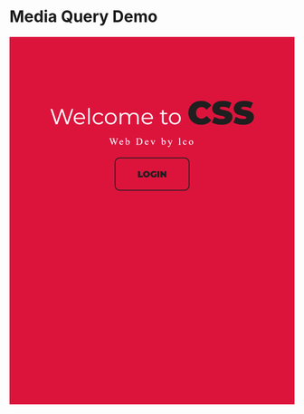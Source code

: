 <h1 class="center">Media Query Demo</h2>

![Media-Query-Demo](https://github.com/subhadeeppaul/HTML-CSS-Practice/blob/main/mediaQ/Sample.png)
